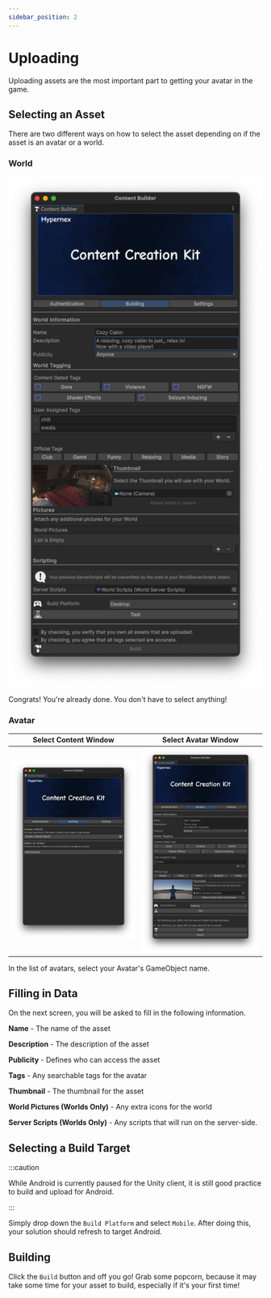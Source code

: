 ```yaml
---
sidebar_position: 2
---
```


# Uploading

Uploading assets are the most important part to getting your avatar in the game.

## Selecting an Asset

There are two different ways on how to select the asset depending on if the asset is an avatar or a world.

### World

![world content builder](./img/world-content-builder.png)

Congrats! You're already done. You don't have to select anything!

### Avatar

Select Content Window | Select Avatar Window 
---|---
![select window](./img/select-content-builder.png) | ![avatar content builder](./img/avatar-content-builder.png)

In the list of avatars, select your Avatar's GameObject name.

## Filling in Data

On the next screen, you will be asked to fill in the following information.

**Name** - The name of the asset

**Description** - The description of the asset

**Publicity** - Defines who can access the asset

**Tags** - Any searchable tags for the avatar

**Thumbnail** - The thumbnail for the asset

**World Pictures (Worlds Only)** - Any extra icons for the world

**Server Scripts (Worlds Only)** - Any scripts that will run on the server-side.

## Selecting a Build Target

:::caution

While Android is currently paused for the Unity client, it is still good practice to build and upload for Android.

:::

Simply drop down the `Build Platform` and select `Mobile`. After doing this, your solution should refresh to target Android.

## Building

Click the `Build` button and off you go! Grab some popcorn, because it may take some time for your asset to build, especially if it's your first time!